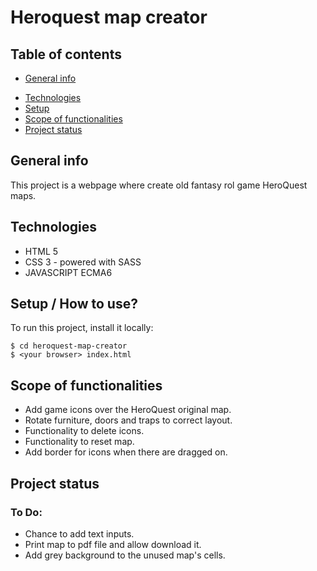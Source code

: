 # Heroquest map creator

## Table of contents
* [General info](#general-info)
<!-- * [Illustrations](#Illustrations) -->
* [Technologies](#technologies)
* [Setup](#setup)
* [Scope of functionalities ](#Scope-of-functionalities )
* [Project status](#Project-status)
<!-- * [Sources](#Sources) -->
<!-- * [Other information](#Other-information) -->

## General info
This project is a webpage where create old fantasy rol game HeroQuest maps.

## Technologies
* HTML 5
* CSS 3 - powered with SASS
* JAVASCRIPT ECMA6

## Setup / How to use?
To run this project, install it locally:

```
$ cd heroquest-map-creator
$ <your browser> index.html
```

## Scope of functionalities
- Add game icons over the HeroQuest original map.  
- Rotate furniture, doors and traps to correct layout.  
- Functionality to delete icons.  
- Functionality to reset map.  
- Add border for icons when there are dragged on.  

## Project status
### To Do:
- Chance to add text inputs.  
- Print map to pdf file and allow download it.  
- Add grey background to the unused map's cells. 
	

<!-- 
## Sources
Documentation basically consulted on this couple of websites:
- https://www.w3schools.com/html/html5_draganddrop.asp   
- 

## Table of contents
* [General info](#general-info)
* [Technologies](#technologies)
* [Setup](#setup)
* [Illustrations](#Illustrations)
* [Scope of functionalities ](#Scope-of-functionalities )
* [Examples of use](#Examples-of-use)
* [Project status](#Project-status)
* [Sources](#Sources)
* [Other information](#Other-information)



## Illustrations
![under construction](https://img.freepik.com/vector-gratis/signo-industrial-construccion-fondo-rayado-linea-negra-amarilla_97458-151.jpg?size=626&ext=jpg)

## Scope of functionalities 
### Features


#### To Do:
* Easily UI navigation.
* Comfortable UX.

## Examples of use
### Code Examples
To generate lorem ipsum use special shortcode: `put-your-code-here`
